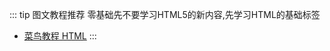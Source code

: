 
::: tip 图文教程推荐
零基础先不要学习HTML5的新内容,先学习HTML的基础标签
- [菜鸟教程 HTML](https://www.runoob.com/html/html-tutorial.html)
:::
